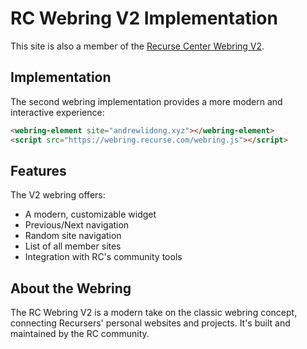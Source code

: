 # RC Webring V2 Implementation

This site is also a member of the [Recurse Center Webring V2](https://webring.recurse.com).

## Implementation

The second webring implementation provides a more modern and interactive experience:

```html
<webring-element site="andrewlidong.xyz"></webring-element>
<script src="https://webring.recurse.com/webring.js"></script>
```

## Features

The V2 webring offers:
- A modern, customizable widget
- Previous/Next navigation
- Random site navigation
- List of all member sites
- Integration with RC's community tools

## About the Webring

The RC Webring V2 is a modern take on the classic webring concept, connecting Recursers' personal websites and projects. It's built and maintained by the RC community. 